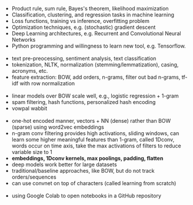 * Product rule, sum rule, Bayes's theorem, likelihood maximization
* Classification, clustering, and regression tasks in machine learning
* Loss functions, training vs inference, overfitting problem
* Optimization techniques, e.g. (stochastic) gradient descent
* Deep Learning architectures, e.g. Recurrent and Convolutional Neural Networks
* Python programming and willingness to learn new tool, e.g. Tensorflow.
<br/><br/>
* text pre-preocessing, sentiment analysis, text classification
* tokenization, NLTK, normalization (stemming/lemmatization), casing, acronyms, etc.
* feature extraction: BOW, add orders, n-grams, filter out bad n-grams, tf-idf with row normalization
<br/><br/>
* linear models over BOW scale well, e.g., logistic regression + 1-gram
* spam filtering, hash functions, personalized hash encoding
* vowpal wabbit
<br/><br/>
* one-hot encoded manner, vectors + NN (dense) rather than BOW (sparse) using word2vec embeddings
* n-gram conv filtering provides high activations, sliding windows, can learn some higher meaningful features than 1-gram, called 1Dconv, words occur on time axis, take the max activations of filters to reduce variable size to 1
* **embeddings, 1Dconv kernels, max poolings, padding, flatten**
* deep models work better for large datasets
* traditional/baseline approaches, like BOW, but do not track orders/sequences
* can use convnet on top of characters (called learning from scratch)
<br/><br/>
* using Google Colab to open notebooks in a GitHub repository





